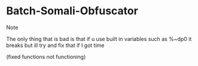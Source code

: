 # Batch-Somali-Obfuscator

Note

The only thing that is bad is that if u use built in variables such as %~dp0 it breaks but ill try and fix that if I got time

(fixed functions not functioning)
